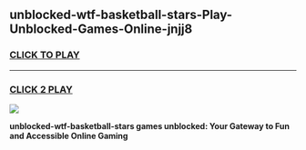 
## unblocked-wtf-basketball-stars-Play-Unblocked-Games-Online-jnjj8
<h3>
<a href="https://premium76.site?title=unblocked-wtf-basketball-stars&ref=25A">CLICK TO PLAY</a></h3>
<hr>

<h3>
<a href="https://premium76.site?title=unblocked-wtf-basketball-stars&ref=25A">CLICK 2 PLAY</a>
  
</h3>

<a href="https://premium76.site?title=unblocked-wtf-basketball-stars&ref=25A"><img src="https://clearcache.store/games.png"></a>


**unblocked-wtf-basketball-stars games unblocked: Your Gateway to Fun and Accessible Online Gaming**
